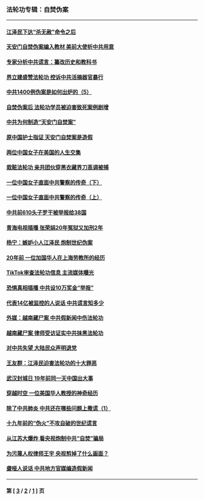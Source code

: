 ### 法轮功专辑：自焚伪案
---
#### [江泽民下达“杀无赦”命令之后](../../pages/nf5562/n13878084.md?06020430) 
#### [天安门自焚伪案编入教材 美前大使析中共用意](../../pages/nf5562/n13791932.md?06020430) 
#### [专家分析中共谎言：纂改历史和教科书](../../pages/nf5562/n13781542.md?06020430) 
#### [界立建盛赞法轮功 控诉中共活摘器官暴行](../../pages/nf5562/n13781971.md?06020430) 
#### [中共1400例伪案是如何出炉的（5）](../../pages/nf5562/n13226831.md?06020430) 
#### [自焚伪案后 法轮功学员被迫害致死案例剧增](../../pages/nf5562/n13190600.md?06020430) 
#### [中共为何制造“天安门自焚案”](../../pages/nf5562/n13183270.md?06020430) 
#### [原中国护士指证 天安门自焚案是造假](../../pages/nf5562/n13172289.md?06020430) 
#### [两位中国女子在美国的人生交集](../../pages/nf5562/n13156138.md?06020430) 
#### [栽赃法轮功 亲共团伙穿黑衣藏界刀高调被捕](../../pages/nf5562/n13073780.md?06020430) 
#### [一位中国女子直面中共警察的传奇（下）](../../pages/nf5562/n12989706.md?06020430) 
#### [一位中国女子直面中共警察的传奇（上）](../../pages/nf5562/n12985072.md?06020430) 
#### [中共前610头子罗干被举报给38国](../../pages/nf5562/n12975419.md?06020430) 
#### [青海电视插播 张荣娟20年冤狱又加刑2年](../../pages/nf5562/n12738166.md?06020430) 
#### [杨宁：嫉妒小人江泽民 炮制世纪伪案](../../pages/nf5562/n12724108.md?06020430) 
#### [20年前 一位加国华人在上海劳教所的经历](../../pages/nf5562/n12707932.md?06020430) 
#### [TikTok审查法轮功信息 主流媒体曝光](../../pages/nf5562/n12362336.md?06020430) 
#### [恐惧真相插播 中共设10万奖金“举报”](../../pages/nf5562/n12306396.md?06020430) 
#### [代表14亿被监控的人说话 中共谎言知多少](../../pages/nf5562/n12297484.md?06020430) 
#### [外媒：越南藏尸案 中共假新闻中伤法轮功](../../pages/nf5562/n12264411.md?06020430) 
#### [越南藏尸案 律师受访证实中共抹黑法轮功](../../pages/nf5562/n12261878.md?06020430) 
#### [对中共失望 大陆民众声明退党](../../pages/nf5562/n12187315.md?06020430) 
#### [王友群：江泽民迫害法轮功的十大罪恶](../../pages/nf5562/n12169074.md?06020430) 
#### [武汉封城日 19年前同一天中国出大事](../../pages/nf5562/n12150901.md?06020430) 
#### [穿越时空  一位美国华人教授的神奇经历](../../pages/nf5562/n12097460.md?06020430) 
#### [除了中共肺炎 中共还在哪些问题上撒谎（1）](../../pages/nf5562/n11955770.md?06020430) 
#### [十九年前的“伪火”不攻自破的世纪谎言](../../pages/nf5562/n11813238.md?06020430) 
#### [从江苏大爆炸 看央视炮制中共“自焚”骗局](../../pages/nf5562/n11140275.md?06020430) 
#### [为污蔑人权律师王宇 央视剪掉了什么画面？](../../pages/nf5562/n11130142.md?06020430) 
#### [聋哑人说话 中共地方官媒编造假新闻](../../pages/nf5562/n11006067.md?06020430) 

---
#### 第 [ [3](./3.md?06020430) / [2](./2.md?06020430) / [1](./1.md?06020430) ] 页
